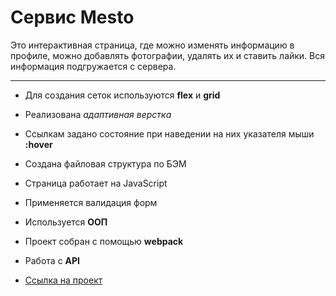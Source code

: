 # Сервис Mesto 
Это интерактивная страница, где можно изменять информацию в профиле, можно добавлять фотографии, удалять их и ставить лайки. Вся информация подгружается с сервера. 
***
* Для создания сеток используются **flex** и **grid** 
* Реализована *адаптивная верстка*
* Ссылкам задано состояние при наведении на них указателя мыши **:hover**
* Создана файловая структура по БЭМ
* Страница работает на JavaScript
* Применяется валидация форм
* Используется **ООП**
* Проект собран с помощью **webpack**
* Работа с **API**

* [Ссылка на проект](https://skredmi.github.io/mesto/index.html)


